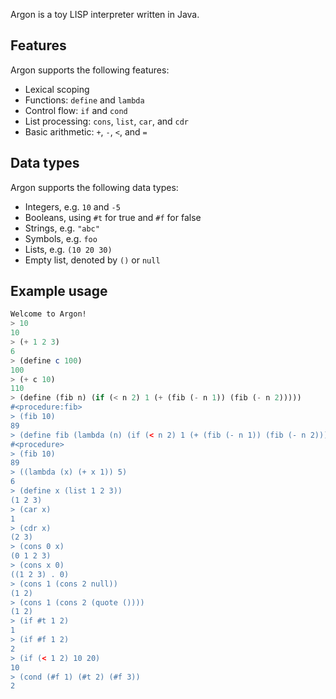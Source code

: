 Argon is a toy LISP interpreter written in Java.

## Features

Argon supports the following features:
- Lexical scoping
- Functions: `define` and `lambda`
- Control flow: `if` and `cond`
- List processing: `cons`, `list`, `car`, and `cdr`
- Basic arithmetic: `+`, `-`, `<`, and `=`

## Data types

Argon supports the following data types:
- Integers, e.g. `10` and `-5`
- Booleans, using `#t` for true and `#f` for false
- Strings, e.g. `"abc"`
- Symbols, e.g. `foo`
- Lists, e.g. `(10 20 30)`
- Empty list, denoted by `()` or `null`

## Example usage

```scheme
Welcome to Argon!
> 10
10
> (+ 1 2 3)
6
> (define c 100)
100
> (+ c 10)
110
> (define (fib n) (if (< n 2) 1 (+ (fib (- n 1)) (fib (- n 2)))))
#<procedure:fib>
> (fib 10)
89
> (define fib (lambda (n) (if (< n 2) 1 (+ (fib (- n 1)) (fib (- n 2))))))
#<procedure>
> (fib 10)
89
> ((lambda (x) (+ x 1)) 5)
6
> (define x (list 1 2 3))
(1 2 3)
> (car x)
1
> (cdr x)
(2 3)
> (cons 0 x)
(0 1 2 3)
> (cons x 0)
((1 2 3) . 0)
> (cons 1 (cons 2 null))
(1 2)
> (cons 1 (cons 2 (quote ())))
(1 2)
> (if #t 1 2)
1
> (if #f 1 2)
2
> (if (< 1 2) 10 20)
10
> (cond (#f 1) (#t 2) (#f 3))
2
```
